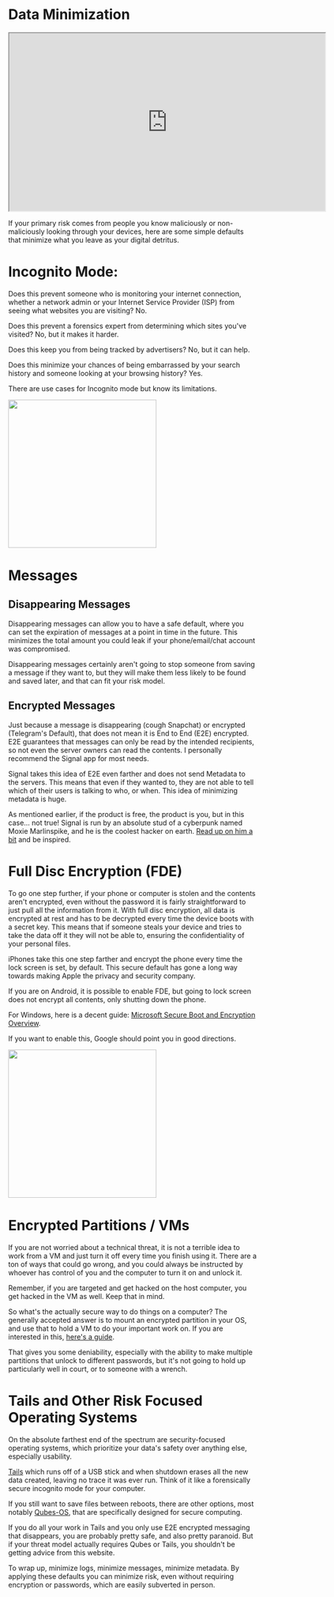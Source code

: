 # Data Minimization

<iframe allowfullscreen height="360" src="https://www.youtube.com/embed/tVclm_9kVd8?wmode=opaque" width="640"></iframe>  

If your primary risk comes from people you know maliciously or
non-maliciously looking through your devices, here are some simple
defaults that minimize what you leave as your digital detritus.

# Incognito Mode:

Does this prevent someone who is monitoring your internet connection,
whether a network admin or your Internet Service Provider (ISP) from
seeing what websites you are visiting? No.

Does this prevent a forensics expert from determining which sites you've
visited? No, but it makes it harder.

Does this keep you from being tracked by advertisers? No, but it can
help.

Does this minimize your chances of being embarrassed by your search
history and someone looking at your browsing history? Yes.

There are use cases for Incognito mode but know its limitations.

<img
src="https://files.cdn.thinkific.com/file_uploads/429463/images/48f/d4f/96a/1642440838123.jpg"
class="fr-dib"
srcset="https://files.cdn.thinkific.com/file_uploads/429463/images/48f/d4f/96a/1642440838123.jpg?width=1920 1x, https://files.cdn.thinkific.com/file_uploads/429463/images/48f/d4f/96a/1642440838123.jpg?width=1920&amp;dpr=2 2x, https://files.cdn.thinkific.com/file_uploads/429463/images/48f/d4f/96a/1642440838123.jpg?width=1920&amp;dpr=3 3x"
style="width: 300px;" />

# Messages

## Disappearing Messages

Disappearing messages can allow you to have a safe default, where you
can set the expiration of messages at a point in time in the future.
This minimizes the total amount you could leak if your phone/email/chat
account was compromised.

Disappearing messages certainly aren't going to stop someone from saving
a message if they want to, but they will make them less likely to be
found and saved later, and that can fit your risk model.

## Encrypted Messages

Just because a message is disappearing (cough Snapchat) or encrypted
(Telegram's Default), that does not mean it is End to End (E2E)
encrypted. E2E guarantees that messages can only be read by the intended
recipients, so not even the server owners can read the contents. I
personally recommend the Signal app for most needs.

Signal takes this idea of E2E even farther and does not send Metadata to
the servers. This means that even if they wanted to, they are not able
to tell which of their users is talking to who, or when. This idea of
minimizing metadata is huge.

As mentioned earlier, if the product is free, the product is you, but in
this case... not true! Signal is run by an absolute stud of a cyberpunk
named Moxie Marlinspike, and he is the coolest hacker on earth.
<a href="https://moxie.org/" rel="noopener" target="_blank">Read up on
him a bit</a> and be inspired.

# Full Disc Encryption (FDE)

To go one step further, if your phone or computer is stolen and the
contents aren't encrypted, even without the password it is fairly
straightforward to just pull all the information from it. With full disc
encryption, all data is encrypted at rest and has to be decrypted every
time the device boots with a secret key. This means that if someone
steals your device and tries to take the data off it they will not be
able to, ensuring the confidentiality of your personal files.

iPhones take this one step farther and encrypt the phone every time the
lock screen is set, by default. This secure default has gone a long way
towards making Apple the privacy and security company.

If you are on Android, it is possible to enable FDE, but going to lock
screen does not encrypt all contents, only shutting down the phone.

For Windows, here is a decent guide: <a
href="https://docs.microsoft.com/en-us/windows-hardware/drivers/bringup/secure-boot-and-device-encryption-overview"
rel="noopener" target="_blank">Microsoft Secure Boot and Encryption
Overview</a>.

If you want to enable this, Google should point you in good directions.

<img
src="https://files.cdn.thinkific.com/file_uploads/429463/images/79c/71e/4a3/1642440912485.jpg"
class="fr-dib"
srcset="https://files.cdn.thinkific.com/file_uploads/429463/images/79c/71e/4a3/1642440912485.jpg?width=1920 1x, https://files.cdn.thinkific.com/file_uploads/429463/images/79c/71e/4a3/1642440912485.jpg?width=1920&amp;dpr=2 2x, https://files.cdn.thinkific.com/file_uploads/429463/images/79c/71e/4a3/1642440912485.jpg?width=1920&amp;dpr=3 3x"
style="width: 300px;" />  

# Encrypted Partitions / VMs

If you are not worried about a technical threat, it is not a terrible
idea to work from a VM and just turn it off every time you finish using
it. There are a ton of ways that could go wrong, and you could always be
instructed by whoever has control of you and the computer to turn it on
and unlock it.

Remember, if you are targeted and get hacked on the host computer, you
get hacked in the VM as well. Keep that in mind.

So what's the actually secure way to do things on a computer? The
generally accepted answer is to mount an encrypted partition in your OS,
and use that to hold a VM to do your important work on. If you are
interested in this, <a
href="https://www.ivpn.net/privacy-guides/creating-a-vm-within-a-hidden-truecrypt-partition/"
rel="noopener" target="_blank">here's a guide</a>.

That gives you some deniability, especially with the ability to make
multiple partitions that unlock to different passwords, but it's not
going to hold up particularly well in court, or to someone with a
wrench.

# Tails and Other Risk Focused Operating Systems

On the absolute farthest end of the spectrum are security-focused
operating systems, which prioritize your data's safety over anything
else, especially usability.

<a href="https://tails.boum.org/" rel="noopener"
target="_blank">Tails</a> which runs off of a USB stick and when
shutdown erases all the new data created, leaving no trace it was ever
run. Think of it like a forensically secure incognito mode for your
computer.

If you still want to save files between reboots, there are other
options, most notably
<a href="https://www.qubes-os.org/intro/" rel="noopener"
target="_blank">Qubes-OS</a>, that are specifically designed for secure
computing.

If you do all your work in Tails and you only use E2E encrypted
messaging that disappears, you are probably pretty safe, and also pretty
paranoid. But if your threat model actually requires Qubes or Tails, you
shouldn't be getting advice from this website.

To wrap up, minimize logs, minimize messages, minimize metadata. By
applying these defaults you can minimize risk, even without requiring
encryption or passwords, which are easily subverted in person.
